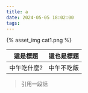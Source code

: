 ```yaml
---
title: a
date: 2024-05-05 18:02:00
tags:
---
```



{% asset_img cat1.png %}

|   這是標題  | 這也是標題 |
|:-----------:|:----------:|
| 中午吃什麼? | 中午不吃飯 |

> 引用一段話



